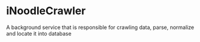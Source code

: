 # iNoodleCrawler
A background service that is responsible for crawling data, parse, normalize and locate it into database
